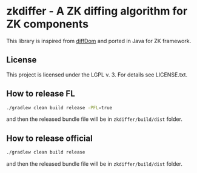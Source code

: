 # zkdiffer - A ZK diffing algorithm for ZK components

This library is inspired from [diffDom](https://github.com/fiduswriter/diffDOM) and ported in Java for ZK framework.

## License

This project is licensed under the LGPL v. 3. For details see LICENSE.txt.


## How to release FL
```bash
./gradlew clean build release -PFL=true
```
and then the released bundle file will be in `zkdiffer/build/dist` folder.

## How to release official
```bash
./gradlew clean build release
```
and then the released bundle file will be in `zkdiffer/build/dist` folder.